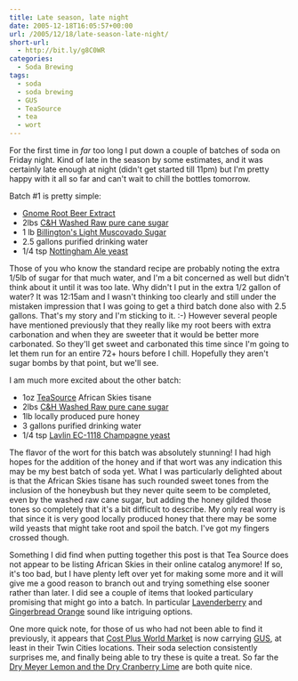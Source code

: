 ```yaml
---
title: Late season, late night
date: 2005-12-18T16:05:57+00:00
url: /2005/12/18/late-season-late-night/
short-url:
  - http://bit.ly/g8C0WR
categories:
  - Soda Brewing
tags:
  - soda
  - soda brewing
  - GUS
  - TeaSource
  - tea
  - wort
---
```

For the first time in <em>far</em> too long I put down a couple of batches of soda on Friday night. Kind of late in the season by some estimates, and it was certainly late enough at night (didn't get started till 11pm) but I'm pretty happy with it all so far and can't wait to chill the bottles tomorrow.

Batch #1 is pretty simple:

- [Gnome Root Beer Extract](http://www.northernbrewer.com/soda.html)
- 2lbs [C&H Washed Raw pure cane sugar](http://www.candhsugarcompany.com/Consumer/washed_raw.html)
- 1 lb [Billington's Light Muscovado Sugar](http://www.billingtons.co.uk/home/products/unrefined-range)
- 2.5 gallons purified drinking water
- 1/4 tsp [Nottingham Ale yeast](http://www.northernbrewer.com/dried-yeast.html)

Those of you who know the standard recipe are probably noting the extra 1/5lb of sugar for that much water, and I'm a bit concerned as well but didn't think about it until it was too late. Why didn't I put in the extra 1/2 gallon of water? It was 12:15am and I wasn't thinking too clearly and still under the mistaken impression that I was going to get a third batch done also with 2.5 gallons. That's my story and I'm sticking to it. :-) However several people have mentioned previously that they really like my root beers with extra carbonation and when they are sweeter that it would be better more carbonated. So they'll get sweet and carbonated this time since I'm going to let them run for an entire 72+ hours before I chill. Hopefully they aren't sugar bombs by that point, but we'll see.

I am much more excited about the other batch:

- 1oz [TeaSource](http://www.teasource.com) African Skies tisane
- 2lbs [C&H Washed Raw pure cane sugar](http://www.candhsugarcompany.com/Consumer/washed_raw.html)
- 1lb locally produced pure honey
- 3 gallons purified drinking water
- 1/4 tsp [Lavlin EC-1118 Champagne yeast](http://www.northernbrewer.com/wine-yeast.html)

The flavor of the wort for this batch was absolutely stunning! I had high hopes for the addition of the honey and if that wort was any indication this may be my best batch of soda yet. What I was particularly delighted about is that the African Skies tisane has such rounded sweet tones from the inclusion of the honeybush but they never quite seem to be completed, even by the washed raw cane sugar, but adding the honey gilded those tones so completely that it's a bit difficult to describe. My only real worry is that since it is very good locally produced honey that there may be some wild yeasts that might take root and spoil the batch. I've got my fingers crossed though.

Something I did find when putting together this post is that Tea Source does not appear to be listing African Skies in their online catalog anymore! If so, it's too bad, but I have plenty left over yet for making some more and it will give me a good reason to branch out and trying something else sooner rather than later. I did see a couple of items that looked particulary promising that might go into a batch. In particular [Lavenderberry](http://teasource.com/merchant2/merchant.mvc?Screen=PROD&#038;Product_Code=9024&#038;Category_Code=Tisane&#038;Product_Count=11) and [Gingerbread Orange](http://teasource.com/merchant2/merchant.mvc?Screen=PROD&#038;Product_Code=9033&#038;Category_Code=Tisane&#038;Product_Count=7) sound like intriguing options.

One more quick note, for those of us who had not been able to find it previously, it appears that [Cost Plus World Market](http://www.worldmarket.com/home.jsp) is now carrying [GUS](http://www.drinkgus.com/), at least in their Twin Cities locations. Their soda selection consistently surprises me, and finally being able to try these is quite a treat. So far the [Dry Meyer Lemon and the Dry Cranberry Lime](http://www.drinkgus.com/flavors.html) are both quite nice.